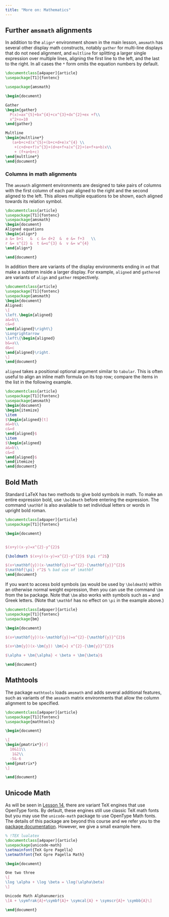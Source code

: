 ```yaml
---
title: "More on: Mathematics"
---
```



## Further `amsmath` alignments

In addition to the `align*` environment shown in the main lesson,
`amsmath` has several other display math constructs, notably `gather`
for multi-line displays that do not need alignment, and `multline` for
splitting a larger single expression over multiple lines, aligning the
first line to the left, and the last to the right. In all cases the `*`
form  omits the equation numbers by default.

```latex
\documentclass[a4paper]{article}
\usepackage[T1]{fontenc}

\usepackage{amsmath}

\begin{document}

Gather
\begin{gather}
  P(x)=ax^{5}+bx^{4}+cx^{3}+dx^{2}+ex +f\\
  x^2+x=10
\end{gather}

Multline
\begin{multline*}
   (a+b+c+d)x^{5}+(b+c+d+e)x^{4} \\
    +(c+d+e+f)x^{3}+(d+e+f+a)x^{2}+(e+f+a+b)x\\
    + (f+a+b+c)
\end{multline*}
\end{document}
```

### Columns in math alignments

The `amsmath` alignment environments are designed to take pairs of
columns with the first column of each pair aligned to the right and
the second aligned to the left. This allows multiple equations to be
shown, each aligned towards its relation symbol.

```latex
\documentclass{article}
\usepackage[T1]{fontenc}
\usepackage{amsmath}
\begin{document}
Aligned equations
\begin{align*}
a &= b+1   &  c &= d+2  &  e &= f+3   \\
r &= s^{2} &  t &=u^{3} &  v &= w^{4}
\end{align*}

\end{document}
```


In addition there are variants of the display environments ending
in `ed` that make a subterm inside a larger display.
For example, `aligned` and `gathered` are variants of `align` and `gather` respectively.

```latex
\documentclass{article}
\usepackage[T1]{fontenc}
\usepackage{amsmath}
\begin{document}
Aligned:
\[
\left.\begin{aligned}
a&=b\\
c&=d
\end{aligned}\right\}
\Longrightarrow
\left\{\begin{aligned}
b&=a\\
d&=c
\end{aligned}\right.
\]
\end{document}
```

`aligned` takes a positional optional argument similar to `tabular`.
This is often useful to align an inline math formula on its top row;
compare the items in the list in the following example.

```latex
\documentclass{article}
\usepackage[T1]{fontenc}
\usepackage{amsmath}
\begin{document}
\begin{itemize}
\item 
$\begin{aligned}[t]
a&=b\\
c&=d
\end{aligned}$
\item 
$\begin{aligned}
a&=b\\
c&=d
\end{aligned}$
\end{itemize}
\end{document}
```

## Bold Math
Standard LaTeX has two methods to give bold symbols in math. To make
an entire expression bold, use `\boldmath` before entering the
expression. The command `\mathbf` is also available to set individual
letters or words in upright bold roman.

```latex
\documentclass[a4paper]{article}
\usepackage[T1]{fontenc}

\begin{document}


$(x+y)(x-y)=x^{2}-y^{2}$

{\boldmath $(x+y)(x-y)=x^{2}-y^{2}$ $\pi r^2$}

$(x+\mathbf{y})(x-\mathbf{y})=x^{2}-{\mathbf{y}}^{2}$
$\mathbf{\pi} r^2$ % bad use of \mathbf
\end{document}
```

If you want to access bold symbols (as would be used by `\boldmath`)
within an otherwise normal weight expression, then you can use the
command `\bm` from the `bm` package. Note that `\bm` also works with
symbols such as `=` and Greek letters. (Note that `\mathbf` has no effect
on `\pi` in the example above.)

```latex
\documentclass[a4paper]{article}
\usepackage[T1]{fontenc}
\usepackage{bm}

\begin{document}

$(x+\mathbf{y})(x-\mathbf{y})=x^{2}-{\mathbf{y}}^{2}$

$(x+\bm{y})(x-\bm{y}) \bm{=} x^{2}-{\bm{y}}^{2}$

$\alpha + \bm{\alpha} < \beta + \bm{\beta}$

\end{document}
```

## Mathtools
The package `mathtools` loads `amsmath` and adds several additional
features, such as variants of the `amsmath` matrix environments that
allow the column alignment to be specified.
```latex
\documentclass[a4paper]{article}
\usepackage[T1]{fontenc}
\usepackage{mathtools}

\begin{document}

\[
\begin{pmatrix*}[r]
  10&11\\
   1&2\\
  -5&-6
\end{pmatrix*}
\]

\end{document}
```

## Unicode Math

As will be seen in [Lesson 14](lesson-14), there are variant TeX
engines that use OpenType fonts. By default, these engines still use
classic TeX math fonts but you may use the `unicode-math` package
to use OpenType Math fonts. The details of this package are beyond
this course and we refer you to the
[package documentation](https://texdoc.net/pkg/unicode-math).
However, we give a small example here.

```latex
% !TEX lualatex
\documentclass[a4paper]{article}
\usepackage{unicode-math}
\setmainfont{TeX Gyre Pagella}
\setmathfont{TeX Gyre Pagella Math}

\begin{document}

One two three
\[
\log \alpha + \log \beta = \log(\alpha\beta)
\]

Unicode Math Alphanumerics
\[A + \symfrak{A}+\symbf{A}+ \symcal{A} + \symscr{A}+ \symbb{A}\]

\end{document}
```
